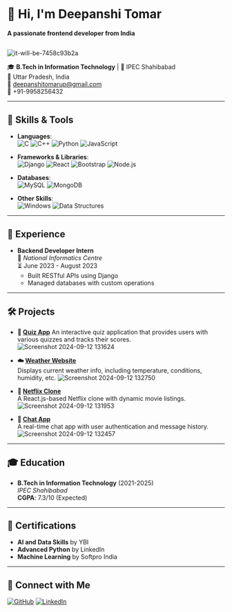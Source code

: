 # 👋 Hi, I'm **Deepanshi Tomar** 
**A passionate frontend developer from India**
##

![it-will-be-7458c93b2a](https://github.com/user-attachments/assets/923c945d-1254-406a-b65c-52c5eefb22e6)







🎓 **B.Tech in Information Technology** | 🏫 IPEC Shahibabad  
📍 Uttar Pradesh, India  
📧 [deepanshitomarup@gmail.com](mailto:deepanshitomarup@gmail.com)  
📱 +91-9958256432  

---

## 🚀 Skills & Tools

- **Languages**:  
  ![C](https://img.shields.io/badge/C-00599C?style=flat&logo=c&logoColor=white) 
  ![C++](https://img.shields.io/badge/C++-00599C?style=flat&logo=cplusplus&logoColor=white) 
  ![Python](https://img.shields.io/badge/Python-3776AB?style=flat&logo=python&logoColor=white) 
  ![JavaScript](https://img.shields.io/badge/JavaScript-F7DF1E?style=flat&logo=javascript&logoColor=black)

- **Frameworks & Libraries**:  
  ![Django](https://img.shields.io/badge/Django-092E20?style=flat&logo=django&logoColor=white) 
  ![React](https://img.shields.io/badge/React-20232A?style=flat&logo=react&logoColor=61DAFB) 
  ![Bootstrap](https://img.shields.io/badge/Bootstrap-7952B3?style=flat&logo=bootstrap&logoColor=white) 
  ![Node.js](https://img.shields.io/badge/Node.js-43853D?style=flat&logo=node-dot-js&logoColor=white)

- **Databases**:  
  ![MySQL](https://img.shields.io/badge/MySQL-4479A1?style=flat&logo=mysql&logoColor=white) 
  ![MongoDB](https://img.shields.io/badge/MongoDB-4EA94B?style=flat&logo=mongodb&logoColor=white)

- **Other Skills**:  
  ![Windows](https://img.shields.io/badge/Windows-0078D6?style=flat&logo=windows&logoColor=white) 
  ![Data Structures](https://img.shields.io/badge/Data%20Structures-Important-orange)

---

## 💼 Experience

- **Backend Developer Intern**  
  🏢 *National Informatics Centre*  
  ⏳ June 2023 - August 2023  
  - Built RESTful APIs using Django  
  - Managed databases with custom operations

---

## 🛠️ Projects

- **📝 [Quiz App](#)** 
 An interactive quiz application that provides users with various quizzes and tracks their scores.
 ![Screenshot 2024-09-12 131624](https://github.com/user-attachments/assets/48b26b95-5645-4db9-80a2-6bce3b7c4610)

- **☁️ [Weather Website](#)**  
  Displays current weather info, including temperature, conditions, humidity, etc.
![Screenshot 2024-09-12 132750](https://github.com/user-attachments/assets/3276fbb1-7202-483f-a887-43f879f2c7b6)


- **🎥 [Netflix Clone](#)**  
  A React.js-based Netflix clone with dynamic movie listings.![Screenshot 2024-09-12 131953](https://github.com/user-attachments/assets/e07d7ad7-8856-43d2-b932-499cc5f9fa73)


- **💬 [Chat App](#)**  
  A real-time chat app with user authentication and message history.
![Screenshot 2024-09-12 132457](https://github.com/user-attachments/assets/96ff68ac-6edb-4b96-98ec-02474fdfb1e5)


---

## 🎓 Education

- **B.Tech in Information Technology** (2021-2025)  
  *IPEC Shahibabad*  
  **CGPA**: 7.3/10 (Expected)

---

## 📜 Certifications

- **AI and Data Skills** by YBI  
- **Advanced Python** by LinkedIn  
- **Machine Learning** by Softpro India

---

## 🔗 Connect with Me

[![GitHub](https://img.shields.io/badge/GitHub-100000?style=flat&logo=github&logoColor=white)](https://github.com/Deepa-nshi) 
[![LinkedIn](https://img.shields.io/badge/LinkedIn-0077B5?style=flat&logo=linkedin&logoColor=white)](https://www.linkedin.com/in/deepanshi-tomar-602904278/)

